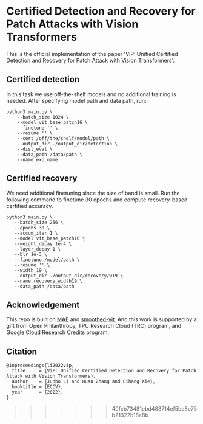 # Certified Detection and Recovery for Patch Attacks with Vision Transformers
This is the official implementation of the paper 'ViP: Unified Certified Detection and Recovery for Patch Attack with Vision Transformers'.

## Certified detection
In this task we use off-the-shelf models and no additional training is needed. After specifying model path and data path, run:

```
python3 main.py \
    --batch_size 1024 \
    --model vit_base_patch16 \
    --finetune '' \
    --resume '' \
    --cert /off/the/shelf/model/path \
    --output_dir ./output_dir/detection \
    --dist_eval \
    --data_path /data/path \
    --name exp_name
```

## Certified recovery
We need additional finetuning since the size of band is small. Run the following command to finetune 30 epochs
 and compute recovery-based certified accuracy. 
 ```
python3 main.py \
    --batch_size 256 \
    --epochs 30 \
    --accum_iter 1 \
    --model vit_base_patch16 \
    --weight_decay 1e-4 \
    --layer_decay 1 \
    --blr 1e-3 \
    --finetune /model/path \
    --resume '' \
    --width 19 \
    --output_dir ./output_dir/recovery/w19 \
    --name recovery_width19 \
    --data_path /data/path
```

## Acknowledgement
This repo is built on [MAE](https://github.com/facebookresearch/mae) and [smoothed-vit](https://github.com/MadryLab/smoothed-vit). And this work is supported by a gift from Open Philanthropy, TPU Research Cloud (TRC) program, and Google Cloud Research Credits program.


## Citation

```
@inproceedings{li2022vip,
  title     = {ViP: Unified Certified Detection and Recovery for Patch Attack with Vision Transformers}, 
  author    = {Junbo Li and Huan Zhang and Cihang Xie},
  booktitle = {ECCV},
  year      = {2022},
}
```
>>>>>>> 40fcb73481ebd483714ef5be8e75b21322b18e8b
